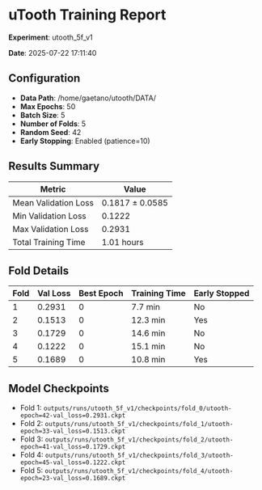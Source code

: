 # uTooth Training Report

**Experiment**: utooth_5f_v1

**Date**: 2025-07-22 17:11:40

## Configuration

- **Data Path**: /home/gaetano/utooth/DATA/
- **Max Epochs**: 50
- **Batch Size**: 5
- **Number of Folds**: 5
- **Random Seed**: 42
- **Early Stopping**: Enabled (patience=10)

## Results Summary

| Metric | Value |
| --- | --- |
| Mean Validation Loss | 0.1817 ± 0.0585 |
| Min Validation Loss | 0.1222 |
| Max Validation Loss | 0.2931 |
| Total Training Time | 1.01 hours |

## Fold Details

| Fold | Val Loss | Best Epoch | Training Time | Early Stopped |
| --- | --- | --- | --- | --- |
| 1 | 0.2931 | 0 | 7.7 min | No |
| 2 | 0.1513 | 0 | 12.3 min | Yes |
| 3 | 0.1729 | 0 | 14.6 min | No |
| 4 | 0.1222 | 0 | 15.1 min | No |
| 5 | 0.1689 | 0 | 10.8 min | Yes |

## Model Checkpoints

- Fold 1: `outputs/runs/utooth_5f_v1/checkpoints/fold_0/utooth-epoch=42-val_loss=0.2931.ckpt`
- Fold 2: `outputs/runs/utooth_5f_v1/checkpoints/fold_1/utooth-epoch=33-val_loss=0.1513.ckpt`
- Fold 3: `outputs/runs/utooth_5f_v1/checkpoints/fold_2/utooth-epoch=41-val_loss=0.1729.ckpt`
- Fold 4: `outputs/runs/utooth_5f_v1/checkpoints/fold_3/utooth-epoch=45-val_loss=0.1222.ckpt`
- Fold 5: `outputs/runs/utooth_5f_v1/checkpoints/fold_4/utooth-epoch=23-val_loss=0.1689.ckpt`
